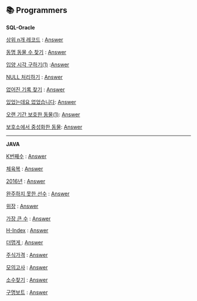 :books: **Programmers**
--

**SQL-Oracle**

[상위 n개 레코드](https://programmers.co.kr/learn/courses/30/lessons/59405) : [Answer](https://github.com/kimjinmi/MyAlgorithm/blob/master/Programmers/SQL/select01.sql)

[동명 동물 수 찾기](https://programmers.co.kr/learn/courses/30/lessons/59041) : [Answer](https://github.com/kimjinmi/MyAlgorithm/blob/master/Programmers/SQL/groupby01.sql)

[입양 시각 구하기(1)](https://programmers.co.kr/learn/courses/30/lessons/59412) :[Answer](https://github.com/kimjinmi/MyAlgorithm/blob/master/Programmers/SQL/groupby02.sql)

[NULL 처리하기](https://programmers.co.kr/learn/courses/30/lessons/59410) : [Answer](https://github.com/kimjinmi/MyAlgorithm/blob/master/Programmers/SQL/isnull01.sql)

[없어진 기록 찾기](https://programmers.co.kr/learn/courses/30/lessons/59042) : [Answer](https://github.com/kimjinmi/MyAlgorithm/blob/master/Programmers/SQL/join01.sql)

[있었는데요 없었습니다](https://programmers.co.kr/learn/courses/30/lessons/59043): [Answer](https://github.com/kimjinmi/MyAlgorithm/blob/master/Programmers/SQL/join02.sql)

[오랜 기간 보호한 동물(1)](https://programmers.co.kr/learn/courses/30/lessons/59044): [Answer](https://github.com/kimjinmi/MyAlgorithm/blob/master/Programmers/SQL/join03.sql)

[보호소에서 중성화한 동물](https://programmers.co.kr/learn/courses/30/lessons/59045): [Answer](https://github.com/kimjinmi/MyAlgorithm/blob/master/Programmers/SQL/join04.sql)

---

**JAVA**

[K번째수](https://programmers.co.kr/learn/courses/30/lessons/42748) : [Answer](https://github.com/kimjinmi/MyAlgorithm/blob/master/Programmers/JAVA/122901.java)

[체육복](https://programmers.co.kr/learn/courses/30/lessons/42862#) : [Answer](https://github.com/kimjinmi/MyAlgorithm/blob/master/Programmers/JAVA/122902.java)

[2016년](https://programmers.co.kr/learn/courses/30/lessons/12901) : [Answer](https://github.com/kimjinmi/MyAlgorithm/blob/master/Programmers/JAVA/122903.java)

[완주하지 못한 선수](https://programmers.co.kr/learn/courses/30/lessons/42576) : [Answer](https://github.com/kimjinmi/MyAlgorithm/blob/master/Programmers/JAVA/123001.java)

[위장](https://programmers.co.kr/learn/courses/30/lessons/42578) : [Answer](https://github.com/kimjinmi/MyAlgorithm/blob/master/Programmers/JAVA/123101.java)

[가장 큰 수](https://programmers.co.kr/learn/courses/30/lessons/42746) : [Answer](https://github.com/kimjinmi/MyAlgorithm/blob/master/Programmers/JAVA/21010101.java)

[H-Index](https://programmers.co.kr/learn/courses/30/lessons/42747) : [Answer](https://github.com/kimjinmi/MyAlgorithm/blob/master/Programmers/JAVA/21010102.java)

[더맵게 ](https://programmers.co.kr/learn/courses/30/lessons/42626):  [Answer](https://github.com/kimjinmi/MyAlgorithm/blob/master/Programmers/JAVA/21010201.java)

[주식가격](https://programmers.co.kr/learn/courses/30/lessons/42584) : [Answer](https://github.com/kimjinmi/MyAlgorithm/blob/master/Programmers/JAVA/21010301.java)

[모의고사](https://programmers.co.kr/learn/courses/30/lessons/42840) : [Answer](https://github.com/kimjinmi/MyAlgorithm/blob/master/Programmers/JAVA/21010401.java)

[소수찾기](https://programmers.co.kr/learn/courses/30/lessons/42839) : [Answer](https://github.com/kimjinmi/MyAlgorithm/blob/master/Programmers/JAVA/21010402.java)

[구명보트](https://programmers.co.kr/learn/courses/30/lessons/42885) :  [Answer](https://github.com/kimjinmi/MyAlgorithm/blob/master/Programmers/JAVA/21010501.java)